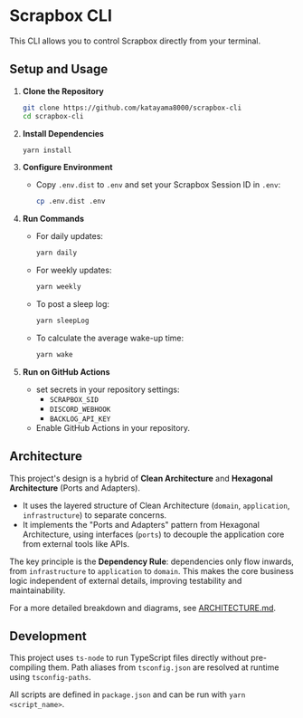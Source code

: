 # Scrapbox CLI

This CLI allows you to control Scrapbox directly from your terminal.

## Setup and Usage

1. **Clone the Repository**

   ```bash
   git clone https://github.com/katayama8000/scrapbox-cli
   cd scrapbox-cli
   ```

2. **Install Dependencies**

   ```bash
   yarn install
   ```

3. **Configure Environment**

   - Copy `.env.dist` to `.env` and set your Scrapbox Session ID in `.env`:
     ```bash
     cp .env.dist .env
     ```

4. **Run Commands**

   - For daily updates:
     ```bash
     yarn daily
     ```
   - For weekly updates:
     ```bash
     yarn weekly
     ```
   - To post a sleep log:
     ```bash
     yarn sleepLog
     ```
   - To calculate the average wake-up time:
     ```bash
     yarn wake
     ```

5. **Run on GitHub Actions**

   - set secrets in your repository settings:
     - `SCRAPBOX_SID`
     - `DISCORD_WEBHOOK`
     - `BACKLOG_API_KEY`
   - Enable GitHub Actions in your repository.

## Architecture

This project's design is a hybrid of **Clean Architecture** and **Hexagonal Architecture** (Ports and Adapters).

-   It uses the layered structure of Clean Architecture (`domain`, `application`, `infrastructure`) to separate concerns.
-   It implements the "Ports and Adapters" pattern from Hexagonal Architecture, using interfaces (`ports`) to decouple the application core from external tools like APIs.

The key principle is the **Dependency Rule**: dependencies only flow inwards, from `infrastructure` to `application` to `domain`. This makes the core business logic independent of external details, improving testability and maintainability.

For a more detailed breakdown and diagrams, see [ARCHITECTURE.md](ARCHITECTURE.md).

## Development

This project uses `ts-node` to run TypeScript files directly without pre-compiling them. Path aliases from `tsconfig.json` are resolved at runtime using `tsconfig-paths`.

All scripts are defined in `package.json` and can be run with `yarn <script_name>`.

